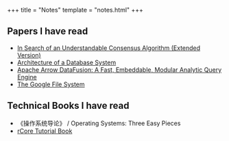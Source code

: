 +++
title = "Notes"
template = "notes.html"
+++

## Papers I have read
- [In Search of an Understandable Consensus Algorithm (Extended Version)](https://raft.github.io/raft.pdf)
- [Architecture of a Database System](https://db.cs.berkeley.edu/papers/fntdb07-architecture.pdf)
- [Apache Arrow DataFusion: A Fast, Embeddable, Modular Analytic Query Engine](https://github.com/apache/datafusion/files/15149988/DataFusion_Query_Engine___SIGMOD_2024-FINAL-mk4.pdf)
- [The Google File System](https://static.googleusercontent.com/media/research.google.com/zh-CN//archive/gfs-sosp2003.pdf)

## Technical Books I have read
- 《操作系统导论》 / Operating Systems: Three Easy Pieces
- [rCore Tutorial Book](https://github.com/rcore-os/rCore-Tutorial-Book-v3)